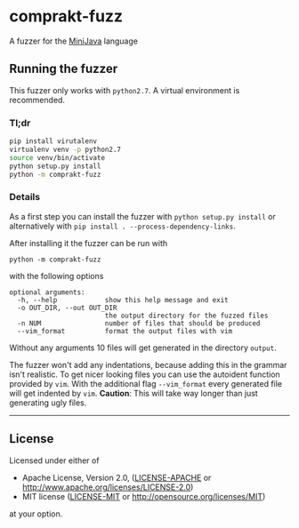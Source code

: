 # comprakt-fuzz

A fuzzer for the [MiniJava](https://pp.ipd.kit.edu/lehre/WS201819/compprakt/intern/sprachbericht.pdf) language

## Running the fuzzer

This fuzzer only works with `python2.7`. A virtual environment is recommended.

### Tl;dr

```bash
pip install virutalenv
virtualenv venv -p python2.7
source venv/bin/activate
python setup.py install
python -m comprakt-fuzz
```

### Details

As a first step you can install the fuzzer with `python setup.py install` or
alternatively with `pip install . --process-dependency-links`.

After installing it the fuzzer can be run with

```
python -m comprakt-fuzz
```

with the following options

```
optional arguments:
  -h, --help            show this help message and exit
  -o OUT_DIR, --out OUT_DIR
                        the output directory for the fuzzed files
  -n NUM                number of files that should be produced
  --vim_format          format the output files with vim
```

Without any arguments 10 files will get generated in the directory `output`.

The fuzzer won't add any indentations, because adding this in the grammar isn't
realistic. To get nicer looking files you can use the autoident function
provided by `vim`. With the additional flag `--vim_format` every generated file
will get indented by `vim`. **Caution**: This will take way longer than just
generating ugly files.

---
## License

Licensed under either of

 * Apache License, Version 2.0, ([LICENSE-APACHE](LICENSE-APACHE) or http://www.apache.org/licenses/LICENSE-2.0)
 * MIT license ([LICENSE-MIT](LICENSE-MIT) or http://opensource.org/licenses/MIT)

at your option.

